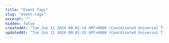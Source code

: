 ```yaml
---
title: "Event Tags"
slug: "event-tags"
excerpt: ""
hidden: false
createdAt: "Tue Jun 11 2024 00:01:14 GMT+0000 (Coordinated Universal Time)"
updatedAt: "Tue Jun 11 2024 00:01:15 GMT+0000 (Coordinated Universal Time)"
---
```

